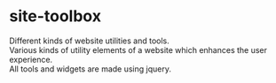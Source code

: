 # site-toolbox
Different kinds of website utilities and tools.
<br/>
Various kinds of utility elements of a website which enhances the user experience.<br/>
All tools and widgets are made using jquery.
